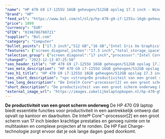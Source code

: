 ```yaml
---
"name": "HP 470 G9 i7-1255U 16GB geheugen/512GB opslag 17.3 inch - Windows 11 Pro - VERLICHT TOETSENBORD"
"brand": "HP"
"feed_url": "https://www.bol.com/nl/nl/p/hp-470-g9-i7-1255u-16gb-geheugen-512gb-opslag-17-3-inch-windows-11-pro-verlicht-toetsenbord/9300000125977586"
"price": 1099
"currency": "EUR"
"GTIN": "0196786780721"
"supplier": "Bol.com"
"category": "Computer"
"bullet_points": ["17.3 inch","512 GB","16 GB","Intel Iris Xe Graphics","Windows"]
"features": {"screen_diagonal_inches":"17.3 inch","total_storage_space":"512 GB","memory_size":"16 GB","graphics_card":"Intel Iris Xe Graphics","operating_system":"Windows"}
"selection_group": {"screen_diagonal":"17 inch","processor":"Intel Core i7","changed_price_past_3_days":false,"product_family":"HP 470"}
"changed": "2023-12-13 07:25:50"
"seo_header_title": "HP 470 G9 i7-1255U 16GB geheugen/512GB opslag 17.3 inch - Windows 11 Pro - VERLICHT TOETSENBORD"
"seo_meta_description": "HP 470 G9 i7-1255U 16GB geheugen/512GB opslag 17.3 inch - Windows 11 Pro - VERLICHT TOETSENBORD"
"seo_h1_title": "HP 470 G9 i7-1255U 16GB geheugen/512GB opslag 17.3 inch - Windows 11 Pro - VERLICHT TOETSENBORD"
"seo_short_description": "<p> <strong>De productiviteit van een groot scherm onderweg</strong> De HP 470 G9 laptop biedt essentiële functies voor productiviteit in een aantrekkelijk ontwerp dat opvalt op kantoor en daarbuiten."
"seo_long_description": "De Intel® Core™-processor[2] en een groot scherm van 17 inch bieden krachtige prestaties en genoeg ruimte om te multitasken en complexe projecten af te ronden. De HP Fast Charge-technologie zorgt ervoor dat je ook lange dagen goed doorkomt. </p>"
"short_description": "De productiviteit van een groot scherm onderweg De HP 470 G9 laptop biedt essentiële functies voor productiviteit in een aantrekkelijk ontwerp dat opvalt op kantoor en daarbuiten. De Intel® Core™-processor[2] en een groot scherm van 17 inch bieden krachtige prestaties en genoeg ruimte om te multitasken en complexe projecten af te ronden. De HP Fast Charge-technologie zorgt ervoor dat je ook lange dagen goed doorkomt."
"external_image_url": "https://images.zakelijkelaptopkopen.nl/hp-470-g9-i7-1255u-16gb-geheugen-512gb-opslag-17-3-inch-windows-11-pro-verlicht-toetsenbord.webp"
---
```


<p> <strong>De productiviteit van een groot scherm onderweg</strong> De HP 470 G9 laptop biedt essentiële functies voor productiviteit in een aantrekkelijk ontwerp dat opvalt op kantoor en daarbuiten. De Intel® Core™-processor[2] en een groot scherm van 17 inch bieden krachtige prestaties en genoeg ruimte om te multitasken en complexe projecten af te ronden. De HP Fast Charge-technologie zorgt ervoor dat je ook lange dagen goed doorkomt. </p>